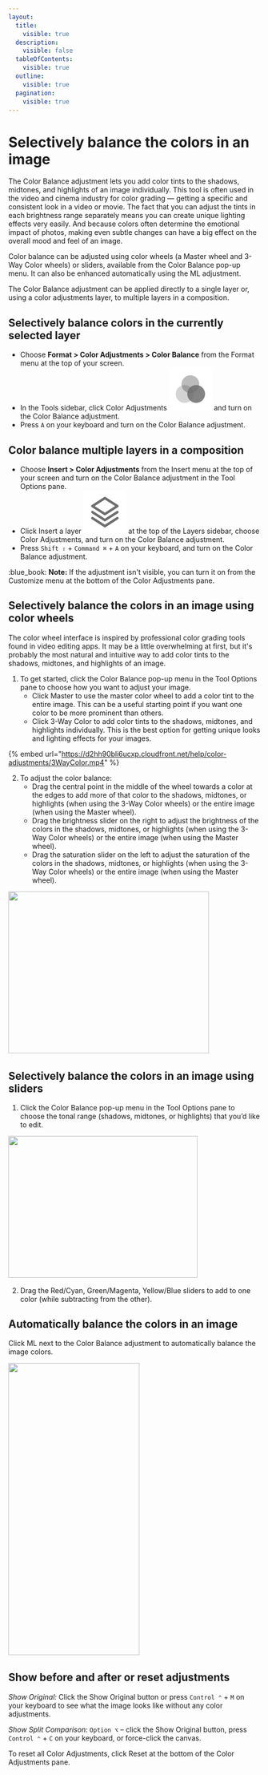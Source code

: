 ```yaml
---
layout:
  title:
    visible: true
  description:
    visible: false
  tableOfContents:
    visible: true
  outline:
    visible: true
  pagination:
    visible: true
---
```


# Selectively balance the colors in an image

The Color Balance adjustment lets you add color tints to the shadows, midtones, and highlights of an image individually. This tool is often used in the video and cinema industry for color grading — getting a specific and consistent look in a video or movie. The fact that you can adjust the tints in each brightness range separately means you can create unique lighting effects very easily. And because colors often determine the emotional impact of photos, making even subtle changes can have a big effect on the overall mood and feel of an image.

Color balance can be adjusted using color wheels (a Master wheel and 3-Way Color wheels) or sliders, available from the Color Balance pop-up menu. It can also be enhanced automatically using the ML adjustment.

The Color Balance adjustment can be applied directly to a single layer or, using a color adjustments layer, to multiple layers in a composition.

## Selectively balance colors in the currently selected layer

* Choose **Format > Color Adjustments > Color Balance** from the Format menu at the top of your screen.
* In the Tools sidebar, click Color Adjustments <img src="../.gitbook/assets/Color-Adjustments.png" alt="" data-size="line"> and turn on the Color Balance adjustment.
* Press `A` on your keyboard and turn on the Color Balance adjustment.

## Color balance multiple layers in a composition

* Choose **Insert > Color Adjustments** from the Insert menu at the top of your screen and turn on the Color Balance adjustment in the Tool Options pane.
* Click Insert a layer <img src="../.gitbook/assets/Layer.png" alt="" data-size="line"> at the top of the Layers sidebar, choose Color Adjustments, and turn on the Color Balance adjustment.
* Press `Shift ⇧` + `Command ⌘` + `A` on your keyboard, and turn on the Color Balance adjustment.

:blue\_book: **Note:** If the adjustment isn't visible, you can turn it on from the Customize menu at the bottom of the Color Adjustments pane.

## Selectively balance the colors in an image using color wheels

The color wheel interface is inspired by professional color grading tools found in video editing apps. It may be a little overwhelming at first, but it's probably the most natural and intuitive way to add color tints to the shadows, midtones, and highlights of an image.

1. To get started, click the Color Balance pop-up menu in the Tool Options pane to choose how you want to adjust your image.
   * Click Master to use the master color wheel to add a color tint to the entire image. This can be a useful starting point if you want one color to be more prominent than others.
   * Click 3-Way Color to add color tints to the shadows, midtones, and highlights individually. This is the best option for getting unique looks and lighting effects for your images.

{% embed url="https://d2hh90bli6ucxp.cloudfront.net/help/color-adjustments/3WayColor.mp4" %}

2. To adjust the color balance:
   * Drag the central point in the middle of the wheel towards a color at the edges to add more of that color to the shadows, midtones, or highlights (when using the 3-Way Color wheels) or the entire image (when using the Master wheel).
   * Drag the brightness slider on the right to adjust the brightness of the colors in the shadows, midtones, or highlights (when using the 3-Way Color wheels) or the entire image (when using the Master wheel).
   * Drag the saturation slider on the left to adjust the saturation of the colors in the shadows, midtones, or highlights (when using the 3-Way Color wheels) or the entire image (when using the Master wheel).

<div align="left">

<img src="https://help.pixelmator.com/pixelmator-pro/3.5/assets/English/1656323943000.png" alt="" height="323.5" width="401">

</div>

## Selectively balance the colors in an image using sliders

1. Click the Color Balance pop-up menu in the Tool Options pane to choose the tonal range (shadows, midtones, or highlights) that you’d like to edit.

<div align="left">

<img src="https://help.pixelmator.com/pixelmator-pro/3.5/assets/English/1656326444000.png" alt="" height="282.5" width="378">

</div>

2. Drag the Red/Cyan, Green/Magenta, Yellow/Blue sliders to add to one color (while subtracting from the other).

## Automatically balance the colors in an image

Click ML next to the Color Balance adjustment to automatically balance the image colors.

<div align="left">

<img src="https://help.pixelmator.com/pixelmator-pro/3.5/assets/English/1656326342000.png" alt="" height="582.5" width="261.5">

</div>

## Show before and after or reset adjustments

_Show Original:_ Click the Show Original button or press `Control ⌃` + `M` on your keyboard to see what the image looks like without any color adjustments.

_Show Split Comparison:_ `Option ⌥` – click the Show Original button, press `Control ⌃` + `C` on your keyboard, or force-click the canvas.

To reset all Color Adjustments, click Reset at the bottom of the Color Adjustments pane.
